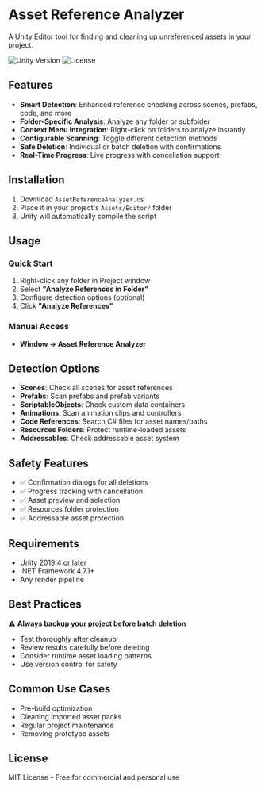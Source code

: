 # Asset Reference Analyzer

A Unity Editor tool for finding and cleaning up unreferenced assets in your project.

![Unity Version](https://img.shields.io/badge/Unity-2019.4%2B-blue)
![License](https://img.shields.io/badge/License-MIT-green)

## Features

- **Smart Detection**: Enhanced reference checking across scenes, prefabs, code, and more
- **Folder-Specific Analysis**: Analyze any folder or subfolder
- **Context Menu Integration**: Right-click on folders to analyze instantly
- **Configurable Scanning**: Toggle different detection methods
- **Safe Deletion**: Individual or batch deletion with confirmations
- **Real-Time Progress**: Live progress with cancellation support

## Installation

1. Download `AssetReferenceAnalyzer.cs`
2. Place it in your project's `Assets/Editor/` folder
3. Unity will automatically compile the script

## Usage

### Quick Start
1. Right-click any folder in Project window
2. Select **"Analyze References in Folder"**
3. Configure detection options (optional)
4. Click **"Analyze References"**

### Manual Access
- **Window → Asset Reference Analyzer**

## Detection Options

- **Scenes**: Check all scenes for asset references
- **Prefabs**: Scan prefabs and prefab variants
- **ScriptableObjects**: Check custom data containers
- **Animations**: Scan animation clips and controllers
- **Code References**: Search C# files for asset names/paths
- **Resources Folders**: Protect runtime-loaded assets
- **Addressables**: Check addressable asset system

## Safety Features

- ✅ Confirmation dialogs for all deletions
- ✅ Progress tracking with cancellation
- ✅ Asset preview and selection
- ✅ Resources folder protection
- ✅ Addressable asset protection

## Requirements

- Unity 2019.4 or later
- .NET Framework 4.7.1+
- Any render pipeline

## Best Practices

⚠️ **Always backup your project before batch deletion**

- Test thoroughly after cleanup
- Review results carefully before deleting
- Consider runtime asset loading patterns
- Use version control for safety

## Common Use Cases

- Pre-build optimization
- Cleaning imported asset packs
- Regular project maintenance
- Removing prototype assets

## License

MIT License - Free for commercial and personal use
